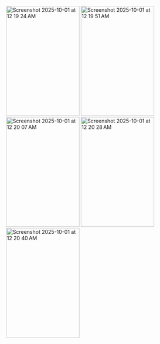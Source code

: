 <img width="200" height="300" alt="Screenshot 2025-10-01 at 12 19 24 AM" src="https://github.com/user-attachments/assets/3e8e8835-b87b-40f3-b5fc-317ef0fccfb5" />
<img width="200" height="300" alt="Screenshot 2025-10-01 at 12 19 51 AM" src="https://github.com/user-attachments/assets/a41ceef6-5a92-4a27-9612-8d2796ce507c" />
<img width="200" height="300" alt="Screenshot 2025-10-01 at 12 20 07 AM" src="https://github.com/user-attachments/assets/a64f8619-4f41-40be-ac27-7593c3b6a353" />
<img width="200" height="300" alt="Screenshot 2025-10-01 at 12 20 28 AM" src="https://github.com/user-attachments/assets/aae43b66-e7ea-40cf-a7a6-2a3e8f0c616d" />
<img width="200" height="300" alt="Screenshot 2025-10-01 at 12 20 40 AM" src="https://github.com/user-attachments/assets/34b2ae6f-1820-467a-b093-ad2c63e4eb91" />

